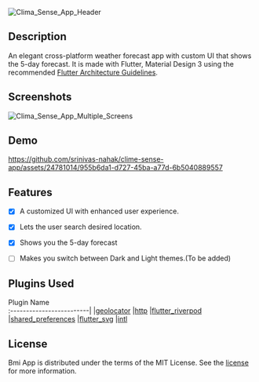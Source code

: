 ![Clima_Sense_App_Header](https://github.com/srinivas-nahak/clime-sense-app/assets/24781014/5d9ab30b-223d-4737-8f18-625474f9a8fd)


## Description
An elegant cross-platform weather forecast app with custom UI that shows the 5-day forecast. It is made with Flutter, Material Design 3 using the recommended <a href="https://docs.flutter.dev/resources/architectural-overview">Flutter Architecture Guidelines</a>.

## Screenshots

![Clima_Sense_App_Multiple_Screens](https://github.com/srinivas-nahak/clime-sense-app/assets/24781014/b4a55475-1bc5-435e-9886-ec3dc5a8d9eb)



## Demo

https://github.com/srinivas-nahak/clime-sense-app/assets/24781014/955b6da1-d727-45ba-a77d-6b5040889557



## Features
- [x] A customized UI with enhanced user experience.
- [x] Lets the user search desired location.
- [x] Shows you the 5-day forecast
- [ ] Makes you switch between Dark and Light themes.(To be added)



## Plugins Used
Plugin Name    
:-------------------------|
|[geolocator](https://github.com/TheAlphamerc/empty_widget)
|[http](https://github.com/TheAlphamerc/flutter_plugin_add_thumbnail) 
|[flutter_riverpod](https://github.com/TheAlphamerc/flutter_plugin_add_thumbnail) 
|[shared_preferences](https://github.com/TheAlphamerc/flutter_plugin_add_thumbnail) 
|[flutter_svg](https://github.com/TheAlphamerc/flutter_plugin_add_thumbnail) 
|[intl](https://github.com/TheAlphamerc/flutter_plugin_add_thumbnail) 

## License

Bmi App is distributed under the terms of the MIT License. See the
[license](LICENSE) for more information.
